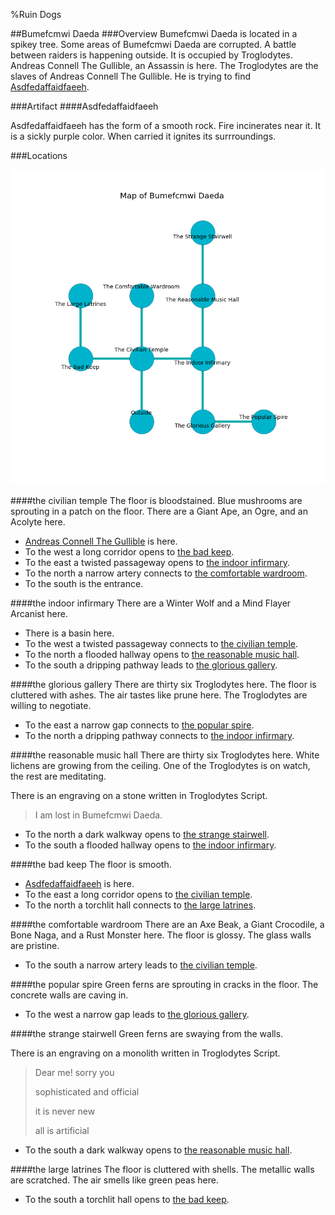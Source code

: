 %Ruin Dogs

##Bumefcmwi Daeda
###Overview
Bumefcmwi Daeda is located in a spikey tree. Some areas of Bumefcmwi Daeda are corrupted. A battle between raiders is happening outside. It is occupied by Troglodytes. <a name="Andreas-Connell-The-Gullible"></a>Andreas Connell The Gullible, an Assassin is here. The Troglodytes are the slaves of Andreas Connell The Gullible. He  is trying to find [Asdfedaffaidfaeeh](#Asdfedaffaidfaeeh). 



###Artifact
####<a name="Asdfedaffaidfaeeh"></a>Asdfedaffaidfaeeh


Asdfedaffaidfaeeh has the form of a smooth rock. Fire incinerates near it. It is a sickly purple color. When carried it ignites its surrroundings. 





###Locations


![](../v2/images/Bumefcmwi-Daeda.png)

####<a name="the-civilian-temple"></a>the civilian temple
The floor is bloodstained. Blue mushrooms are sprouting in a patch on the floor. There are a Giant Ape, an Ogre, and an Acolyte here. 



* [Andreas Connell The Gullible](#Andreas-Connell-The-Gullible) is here.
* To the west a long corridor opens to [the bad keep](#the-bad-keep).
* To the east a twisted passageway opens to [the indoor infirmary](#the-indoor-infirmary).
* To the north a narrow artery connects to [the comfortable wardroom](#the-comfortable-wardroom).
* To the south is the entrance.


####<a name="the-indoor-infirmary"></a>the indoor infirmary
There are a Winter Wolf and a Mind Flayer Arcanist here. 



* There is a basin here.
* To the west a twisted passageway connects to [the civilian temple](#the-civilian-temple).
* To the north a flooded hallway opens to [the reasonable music hall](#the-reasonable-music-hall).
* To the south a dripping pathway leads to [the glorious gallery](#the-glorious-gallery).


####<a name="the-glorious-gallery"></a>the glorious gallery
There are thirty six Troglodytes here. The floor is cluttered with ashes. The air tastes like prune here. The Troglodytes are willing to negotiate. 



* To the east a narrow gap connects to [the popular spire](#the-popular-spire).
* To the north a dripping pathway connects to [the indoor infirmary](#the-indoor-infirmary).


####<a name="the-reasonable-music-hall"></a>the reasonable music hall
There are thirty six Troglodytes here. White lichens are growing from the ceiling. One of the Troglodytes is on watch, the rest are meditating. 

There is an engraving on a stone written in Troglodytes Script. 

> I am lost in Bumefcmwi Daeda.
>


* To the north a dark walkway opens to [the strange stairwell](#the-strange-stairwell).
* To the south a flooded hallway opens to [the indoor infirmary](#the-indoor-infirmary).


####<a name="the-bad-keep"></a>the bad keep
The floor is smooth. 



* [Asdfedaffaidfaeeh](#Asdfedaffaidfaeeh) is here.
* To the east a long corridor opens to [the civilian temple](#the-civilian-temple).
* To the north a torchlit hall connects to [the large latrines](#the-large-latrines).


####<a name="the-comfortable-wardroom"></a>the comfortable wardroom
There are an Axe Beak, a Giant Crocodile, a Bone Naga, and a Rust Monster here. The floor is glossy. The glass walls are pristine. 



* To the south a narrow artery leads to [the civilian temple](#the-civilian-temple).


####<a name="the-popular-spire"></a>the popular spire
Green ferns are sprouting in cracks in the floor. The concrete walls are caving in. 



* To the west a narrow gap leads to [the glorious gallery](#the-glorious-gallery).


####<a name="the-strange-stairwell"></a>the strange stairwell
Green ferns are swaying from the walls. 

There is an engraving on a monolith written in Troglodytes Script. 

> Dear me! sorry you
>
> sophisticated and official
>
> it is never new
>
> all is artificial
>


* To the south a dark walkway opens to [the reasonable music hall](#the-reasonable-music-hall).


####<a name="the-large-latrines"></a>the large latrines
The floor is cluttered with shells. The metallic walls are scratched. The air smells like green peas here. 



* To the south a torchlit hall opens to [the bad keep](#the-bad-keep).


